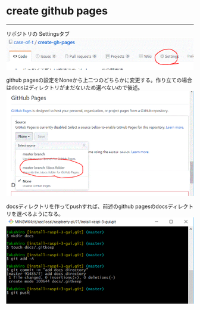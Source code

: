 # create github pages

---
リポジトリの Settingsタブ  
![image1](imgs/ghpages-1.gif)  

github pagesの設定をNoneから上二つのどちらかに変更する。作り立ての場合はdocsはディレクトリがまだないため選べないので後述。
![image2](imgs/ghpages-2.gif)

docsディレクトリを作ってpushすれば、前述のgithub pagesのdocsディレクトリを選べるようになる。
![image3](imgs/ghpages-3.gif)

